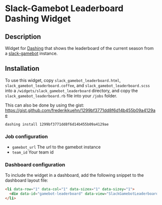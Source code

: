 # Slack-Gamebot Leaderboard Dashing Widget

## Description
Widget for [Dashing](http://dashing.io/) that shows the leaderboard of the current season from a [slack-gamebot](https://github.com/dblock/slack-gamebot) instance.

## Installation
To use this widget, copy `slack_gamebot_leaderboard.html`, `slack_gamebot_leaderboard.coffee`, and `slack_gamebot_leaderboard.scss` into a `/widgets/slack_gamebot_leaderboard` directory, and copy the `slack_gamebot_leaderboard.rb` file into your `/jobs` folder.

This can also be done by using the gist: https://gist.github.com/frederikkuehn/1299bf3771dd8f6d14b455b09a4129ae

    dashing install 1299bf3771dd8f6d14b455b09a4129ae

### Job configuration
* `gamebot_url` The url to the gamebot instance
* `team_id` Your team id

### Dashboard configuration
To include the widget in a dashboard, add the following snippet to the dashboard layout file:
```html
<li data-row="1" data-col="1" data-sizex="1" data-sizey="1">
  <div data-id="gamebot-leaderboard" data-view="SlackGamebotLeaderboard"></div>
</li>
```
